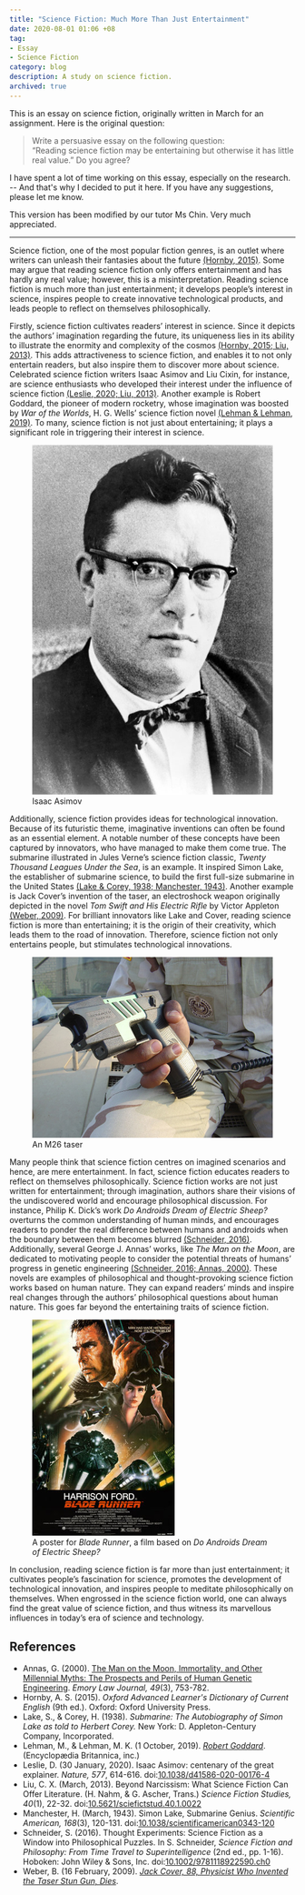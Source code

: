 ```yaml
---
title: "Science Fiction: Much More Than Just Entertainment"
date: 2020-08-01 01:06 +08
tag:
- Essay
- Science Fiction
category: blog
description: A study on science fiction.
archived: true
---
```


This is an essay on science fiction, originally written in March for an assignment. Here is the original question:

> Write a persuasive essay on the following question:  
> “Reading science fiction may be entertaining but otherwise it has little real value.” Do you agree?

I have spent a lot of time working on this essay, especially on the research. -- And that's why I decided to put it here. If you have any suggestions, please let me know.

This version has been modified by our tutor Ms Chin. Very much appreciated.

<hr>

Science fiction, one of the most popular fiction genres, is an outlet where writers can unleash their fantasies about the future [(Hornby, 2015)](#references). Some may argue that reading science fiction only offers entertainment and has hardly any real value; however, this is a misinterpretation. Reading science fiction is much more than just entertainment; it develops people’s interest in science, inspires people to create innovative technological products, and leads people to reflect on themselves philosophically.

Firstly, science fiction cultivates readers’ interest in science. Since it depicts the authors’ imagination regarding the future, its uniqueness lies in its ability to illustrate the enormity and complexity of the cosmos [(Hornby, 2015; Liu, 2013)](#references). This adds attractiveness to science fiction, and enables it to not only entertain readers, but also inspire them to discover more about science. Celebrated science fiction writers Isaac Asimov and Liu Cixin, for instance, are science enthusiasts who developed their interest under the influence of science fiction [(Leslie, 2020; Liu, 2013)](#references). Another example is Robert Goddard, the pioneer of modern rocketry, whose imagination was boosted by *War of the Worlds*, H. G. Wells’ science fiction novel [(Lehman & Lehman, 2019)](#references). To many, science fiction is not just about entertaining; it plays a significant role in triggering their interest in science.

<figure>
<img class="narrow" src="/assets/images/posts/2020-08/isaac_asimov.jpg" alt="Isaac Asimov">
<figcaption>Isaac Asimov</figcaption>
</figure>

Additionally, science fiction provides ideas for technological innovation. Because of its futuristic theme, imaginative inventions can often be found as an essential element. A notable number of these concepts have been captured by innovators, who have managed to make them come true. The submarine illustrated in Jules Verne’s science fiction classic, *Twenty Thousand Leagues Under the Sea*, is an example. It inspired Simon Lake, the establisher of submarine science, to build the first full-size submarine in the United States [(Lake & Corey, 1938; Manchester, 1943)](#references). Another example is Jack Cover’s invention of the taser, an electroshock weapon originally depicted in the novel *Tom Swift and His Electric Rifle* by Victor Appleton [(Weber, 2009)](#references). For brilliant innovators like Lake and Cover, reading science fiction is more than entertaining; it is the origin of their creativity, which leads them to the road of innovation. Therefore, science fiction not only entertains people, but stimulates technological innovations.

<figure>
<img src="/assets/images/posts/2020-08/taser.jpg" alt="An M26 taser">
<figcaption>An M26 taser</figcaption>
</figure>

Many people think that science fiction centres on imagined scenarios and hence, are mere entertainment. In fact, science fiction educates readers to reflect on themselves philosophically. Science fiction works are not just written for entertainment; through imagination, authors share their visions of the undiscovered world and encourage philosophical discussion. For instance, Philip K. Dick’s work *Do Androids Dream of Electric Sheep?* overturns the common understanding of human minds, and encourages readers to ponder the real difference between humans and androids when the boundary between them becomes blurred [(Schneider, 2016)](#references). Additionally, several George J. Annas’ works, like *The Man on the Moon*, are dedicated to motivating people to consider the potential threats of humans’ progress in genetic engineering [(Schneider, 2016; Annas, 2000)](#references). These novels are examples of philosophical and thought-provoking science fiction works based on human nature. They can expand readers’ minds and inspire real changes through the authors’ philosophical questions about human nature. This goes far beyond the entertaining traits of science fiction.

<figure>
<img class="narrow" src="/assets/images/posts/2020-08/blade_runner.jpg" alt="A poster for Blade Runner">
<figcaption>A poster for <cite>Blade Runner</cite>, a film based on <cite>Do Androids Dream of Electric Sheep?</cite></figcaption>
</figure>

In conclusion, reading science fiction is far more than just entertainment; it cultivates people’s fascination for science, promotes the development of technological innovation, and inspires people to meditate philosophically on themselves. When engrossed in the science fiction world, one can always find the great value of science fiction, and thus witness its marvellous influences in today’s era of science and technology.

## References

* Annas, G. (2000). [The Man on the Moon, Immortality, and Other Millennial Myths: The Prospects and Perils of Human Genetic Engineering](https://heinonline.org/HOL/P?h=hein.journals/emlj49&i=763). *Emory Law Journal, 49*(3), 753-782.
* Hornby, A. S. (2015). *Oxford Advanced Learner's Dictionary of Current English* (9th ed.). Oxford: Oxford University Press.
* Lake, S., & Corey, H. (1938). *Submarine: The Autobiography of Simon Lake as told to Herbert Corey.* New York: D. Appleton-Century Company, Incorporated.
* Lehman, M., & Lehman, M. K. (1 October, 2019). [*Robert Goddard*](https://www.britannica.com/biography/Robert-Goddard). (Encyclopædia Britannica, inc.)
* Leslie, D. (30 January, 2020). Isaac Asimov: centenary of the great explainer. *Nature, 577*, 614-616. doi:[10.1038/d41586-020-00176-4](https://doi.org/10.1038/d41586-020-00176-4)
* Liu, C. X. (March, 2013). Beyond Narcissism: What Science Fiction Can Offer Literature. (H. Nahm, & G. Ascher, Trans.) *Science Fiction Studies, 40*(1), 22-32. doi:[10.5621/sciefictstud.40.1.0022](https://doi.org/10.5621/sciefictstud.40.1.0022)
* Manchester, H. (March, 1943). Simon Lake, Submarine Genius. *Scientific American, 168*(3), 120-131. doi:[10.1038/scientificamerican0343-120](https://doi.org/10.1038/scientificamerican0343-120)
* Schneider, S. (2016). Thought Experiments: Science Fiction as a Window into Philosophical Puzzles. In S. Schneider, *Science Fiction and Philosophy: From Time Travel to Superintelligence* (2nd ed., pp. 1-16). Hoboken: John Wiley & Sons, Inc. doi:[10.1002/9781118922590.ch0](https://doi.org/10.1002/9781118922590.ch0)
* Weber, B. (16 February, 2009). [*Jack Cover, 88, Physicist Who Invented the Taser Stun Gun, Dies*](https://www.nytimes.com/2009/02/16/us/16cover.html).
